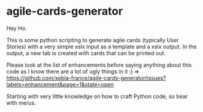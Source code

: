 agile-cards-generator
=====================

Hey Ho.

This is some python scripting to generate agile cards (typically User Stories) with a very simple xslx input as a template and a xslx output. In the output, a new tab is created with cards that can be printed out.

Please look at the list of enhancements before saying anything about this code as I know there are a lot of ugly things in it :) => https://github.com/xebia-france/agile-cards-generator/issues?labels=enhancement&page=1&state=open

Starting with very little knowledge on how to craft Python code, so bear with me/us.
